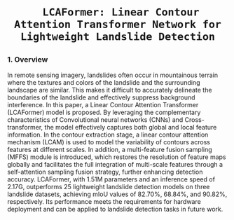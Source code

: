# <p align=center>` LCAFormer: Linear Contour Attention Transformer Network for Lightweight Landslide Detection`</p>


### 1. Overview

In remote sensing imagery, landslides often occur in mountainous terrain where the textures and colors of the landslide and the surrounding landscape are similar. This makes it difficult to accurately delineate the boundaries of the landslide and effectively suppress background interference. In this paper, a Linear Contour Attention Transformer (LCAFormer) model is proposed. By leveraging the complementary characteristics of Convolutional neural networks (CNNs) and Cross-transformer, the model effectively captures both global and local feature information. In the contour extraction stage, a linear contour attention mechanism (LCAM) is used to model the variability of contours across features at different scales. In addition, a multi-feature fusion sampling (MFFS) module is introduced, which restores the resolution of feature maps globally and facilitates the full integration of multi-scale features through a self-attention sampling fusion strategy, further enhancing detection accuracy. LCAFormer, with 1.51M parameters and an inference speed of 2.17G, outperforms 25 lightweight landslide detection models on three landslide datasets, achieving mIoU values of 82.70%, 68.84%, and 90.82%, respectively. Its performance meets the requirements for hardware deployment and can be applied to landslide detection tasks in future work.
